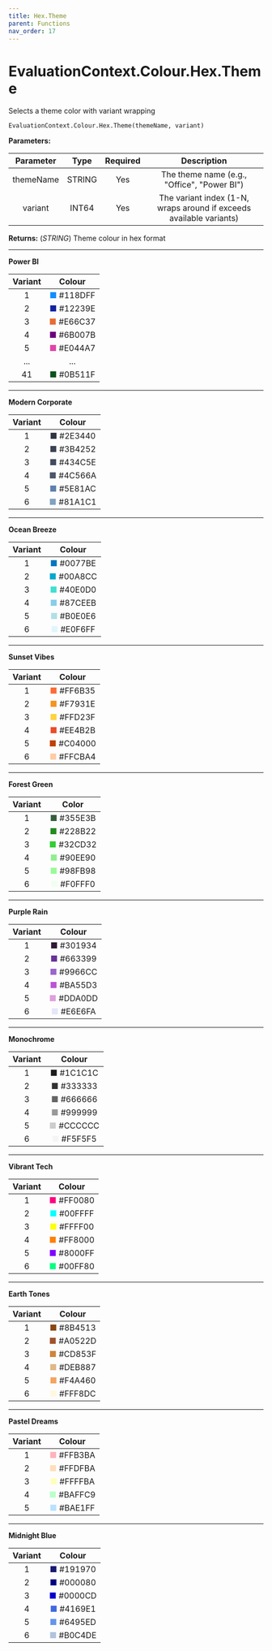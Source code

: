 ```yaml
---
title: Hex.Theme
parent: Functions
nav_order: 17
---
```


# EvaluationContext.Colour.Hex.Theme

Selects a theme color with variant wrapping

```dax
EvaluationContext.Colour.Hex.Theme(themeName, variant)
```

**Parameters:**

| Parameter | Type | Required | Description |
|:---:|:---:|:---:|:---:|
| themeName | STRING | Yes | The theme name (e.g., "Office", "Power BI") |
| variant | INT64 | Yes | The variant index (1-N, wraps around if exceeds available variants) |

**Returns:** (*STRING*) Theme colour in hex format

---

**Power BI**

| Variant | Colour |
|:---:|:---:|
| 1 | <span style="color: #118DFF">■</span> #118DFF |
| 2 | <span style="color: #12239E">■</span> #12239E |
| 3 | <span style="color: #E66C37">■</span> #E66C37 |
| 4 | <span style="color: #6B007B">■</span> #6B007B |
| 5 | <span style="color: #E044A7">■</span> #E044A7 |
| ... | ... |
| 41 | <span style="color: #0B511F">■</span> #0B511F |

---

**Modern Corporate**

| Variant | Colour |
|:---:|:---:|
| 1 | <span style="color: #2E3440">■</span> #2E3440 |
| 2 | <span style="color: #3B4252">■</span> #3B4252 |
| 3 | <span style="color: #434C5E">■</span> #434C5E |
| 4 | <span style="color: #4C566A">■</span> #4C566A |
| 5 | <span style="color: #5E81AC">■</span> #5E81AC |
| 6 | <span style="color: #81A1C1">■</span> #81A1C1 |

---

**Ocean Breeze**

| Variant | Colour |
|:---:|:---:|
| 1 | <span style="color: #0077BE">■</span> #0077BE |
| 2 | <span style="color: #00A8CC">■</span> #00A8CC |
| 3 | <span style="color: #40E0D0">■</span> #40E0D0 |
| 4 | <span style="color: #87CEEB">■</span> #87CEEB |
| 5 | <span style="color: #B0E0E6">■</span> #B0E0E6 |
| 6 | <span style="color: #E0F6FF">■</span> #E0F6FF |

---

**Sunset Vibes**

| Variant | Colour |
|:---:|:---:|
| 1 | <span style="color: #FF6B35">■</span> #FF6B35 |
| 2 | <span style="color: #F7931E">■</span> #F7931E |
| 3 | <span style="color: #FFD23F">■</span> #FFD23F |
| 4 | <span style="color: #EE4B2B">■</span> #EE4B2B |
| 5 | <span style="color: #C04000">■</span> #C04000 |
| 6 | <span style="color: #FFCBA4">■</span> #FFCBA4 |

---

**Forest Green**

| Variant | Color |
|:---:|:---:|
| 1 | <span style="color: #355E3B">■</span> #355E3B |
| 2 | <span style="color: #228B22">■</span> #228B22 |
| 3 | <span style="color: #32CD32">■</span> #32CD32 |
| 4 | <span style="color: #90EE90">■</span> #90EE90 |
| 5 | <span style="color: #98FB98">■</span> #98FB98 |
| 6 | <span style="color: #F0FFF0">■</span> #F0FFF0 |

---

**Purple Rain**

| Variant | Colour |
|:---:|:---:|
| 1 | <span style="color: #301934">■</span> #301934 |
| 2 | <span style="color: #663399">■</span> #663399 |
| 3 | <span style="color: #9966CC">■</span> #9966CC |
| 4 | <span style="color: #BA55D3">■</span> #BA55D3 |
| 5 | <span style="color: #DDA0DD">■</span> #DDA0DD |
| 6 | <span style="color: #E6E6FA">■</span> #E6E6FA |

---

**Monochrome**

| Variant | Colour |
|:---:|:---:|
| 1 | <span style="color: #1C1C1C">■</span> #1C1C1C |
| 2 | <span style="color: #333333">■</span> #333333 |
| 3 | <span style="color: #666666">■</span> #666666 |
| 4 | <span style="color: #999999">■</span> #999999 |
| 5 | <span style="color: #CCCCCC">■</span> #CCCCCC |
| 6 | <span style="color: #F5F5F5">■</span> #F5F5F5 |

---

**Vibrant Tech**

| Variant | Colour |
|:---:|:---:|
| 1 | <span style="color: #FF0080">■</span> #FF0080 | 
| 2 | <span style="color: #00FFFF">■</span> #00FFFF | 
| 3 | <span style="color: #FFFF00">■</span> #FFFF00 | 
| 4 | <span style="color: #FF8000">■</span> #FF8000 | 
| 5 | <span style="color: #8000FF">■</span> #8000FF | 
| 6 | <span style="color: #00FF80">■</span> #00FF80 | 

---

**Earth Tones**

| Variant | Colour |
|:---:|:---:|
| 1 | <span style="color: #8B4513">■</span> #8B4513 |
| 2 | <span style="color: #A0522D">■</span> #A0522D |
| 3 | <span style="color: #CD853F">■</span> #CD853F |
| 4 | <span style="color: #DEB887">■</span> #DEB887 |
| 5 | <span style="color: #F4A460">■</span> #F4A460 |
| 6 | <span style="color: #FFF8DC">■</span> #FFF8DC |

---

**Pastel Dreams**

| Variant | Colour |
|:---:|:---:|
| 1 | <span style="color: #FFB3BA">■</span> #FFB3BA |
| 2 | <span style="color: #FFDFBA">■</span> #FFDFBA |
| 3 | <span style="color: #FFFFBA">■</span> #FFFFBA |
| 4 | <span style="color: #BAFFC9">■</span> #BAFFC9 |
| 5 | <span style="color: #BAE1FF">■</span> #BAE1FF |

---

**Midnight Blue**

| Variant | Colour |
|:---:|:---:|
| 1 | <span style="color: #191970">■</span> #191970 |
| 2 | <span style="color: #000080">■</span> #000080 |
| 3 | <span style="color: #0000CD">■</span> #0000CD |
| 4 | <span style="color: #4169E1">■</span> #4169E1 |
| 5 | <span style="color: #6495ED">■</span> #6495ED |
| 6 | <span style="color: #B0C4DE">■</span> #B0C4DE |